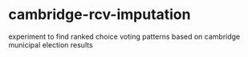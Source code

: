 # cambridge-rcv-imputation
experiment to find ranked choice voting patterns based on cambridge municipal election results
